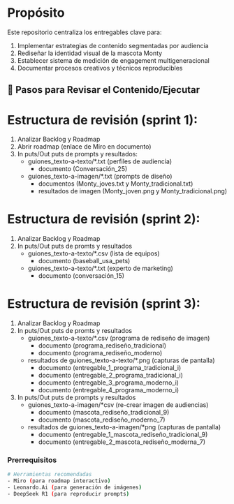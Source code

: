 
# Propósito
Este repositorio centraliza los entregables clave para:
1. Implementar estrategias de contenido segmentadas por audiencia
2. Rediseñar la identidad visual de la mascota Monty
3. Establecer sistema de medición de engagement multigeneracional
4. Documentar procesos creativos y técnicos reproducibles

## 🚀 Pasos para Revisar el Contenido/Ejecutar

# Estructura de revisión (sprint 1):
1. Analizar Backlog y Roadmap
2. Abrir roadmap (enlace de Miro en documento)
3. In puts/Out puts de prompts y resultados:
   - guiones_texto-a-texto/*.txt (perfiles de audiencia)
      * documento (Conversación_25)
   - guiones_texto-a-imagen/*.txt (prompts de diseño)
      * documentos (Monty_joves.txt y Monty_tradicional.txt)
      * resultados de imagen (Monty_joven.png y Monty_tradicional.png)

# Estructura de revisión (sprint 2):
1. Analizar Backlog y Roadmap
2. In puts/Out puts de promts y resultados
   - guiones_texto-a-texto/*.csv (lista de equipos)
      * documento (baseball_usa_pets)
   - guiones_texto-a-texto/*.txt (experto de marketing)
      * documento (conversación_15)
    
# Estructura de revisión (sprint 3):
1. Analizar Backlog y Roadmap
2. In puts/Out puts de promts y resultados
   - guiones_texto-a-texto/*.csv (programa de rediseño de imagen)
      * documento (programa_rediseño_tradicional)
      * documento (programa_rediseño_moderno)
   - resultados de guiones_texto-a-texto/*.png (capturas de pantalla)
      * documento (entregable_1_programa_tradicional_i)
      * documento (entregable_2_programa_tradicional_i)
      * documento (entregable_3_programa_moderno_i)
      * documento (entregable_4_programa_moderno_i)
3. In puts/Out puts de prompts y resultados
    - guiones_texto-a-imagen/*csv (re-crear imagen de audiencias)
      * documento (mascota_rediseño_tradicional_9)
      * documento (mascota_rediseño_moderno_7)
    - resultados de guiones_texto-a-imagen/*png (capturas de pantalla)
      * documento (entregable_1_mascota_rediseño_tradicional_9)
      * documento (entregable_2_mascota_rediseño_moderna_7)

### Prerrequisitos
```bash
# Herramientas recomendadas
- Miro (para roadmap interactivo)
- Leonardo.Ai (para generación de imágenes)
- DeepSeek R1 (para reproducir prompts)
